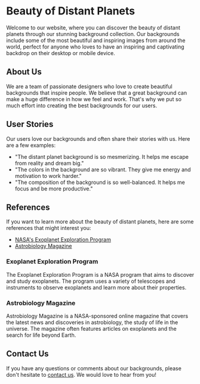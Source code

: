 <!--font:Open Sans-->

# Beauty of Distant Planets

Welcome to our website, where you can discover the beauty of distant planets through our stunning background collection. Our backgrounds include some of the most beautiful and inspiring images from around the world, perfect for anyone who loves to have an inspiring and captivating backdrop on their desktop or mobile device.

## About Us

We are a team of passionate designers who love to create beautiful backgrounds that inspire people. We believe that a great background can make a huge difference in how we feel and work. That's why we put so much effort into creating the best backgrounds for our users.

## User Stories

Our users love our backgrounds and often share their stories with us. Here are a few examples:

- "The distant planet background is so mesmerizing. It helps me escape from reality and dream big."
- "The colors in the background are so vibrant. They give me energy and motivation to work harder."
- "The composition of the background is so well-balanced. It helps me focus and be more productive."

## References

If you want to learn more about the beauty of distant planets, here are some references that might interest you:

- [NASA's Exoplanet Exploration Program](#exoplanet-exploration-program)
- [Astrobiology Magazine](#astrobiology-magazine)

### Exoplanet Exploration Program

The Exoplanet Exploration Program is a NASA program that aims to discover and study exoplanets. The program uses a variety of telescopes and instruments to observe exoplanets and learn more about their properties.

### Astrobiology Magazine

Astrobiology Magazine is a NASA-sponsored online magazine that covers the latest news and discoveries in astrobiology, the study of life in the universe. The magazine often features articles on exoplanets and the search for life beyond Earth.

## Contact Us

If you have any questions or comments about our backgrounds, please don't hesitate to [contact us](#contact-us). We would love to hear from you!

<!--

Write me content for website with wallpaper which alt text is:

"Sunrise on a distant planet"

The name/title of the page should not be 1:1 copy of the alt text but rather a real content of the website which is using this wallpaper.

- Use markdown format 
- Start with heading
- Heading should be short and concise
- The content should look like a real website 
- The website should not be about the wallpaper, wallpaper is just a related background
- Heading should be contain work "wallpaper" or "background"
- Include real sections like references, contact, user stories, etc. use things relevant to the page purpose.
- Feel free to use structure like headings, bullets, numbering, blockquotes, paragraphs, horizontal lines, etc.
- You can use formatting like bold or _italic_
- You can include UTF-8 emojis
- Links should be only #hash anchors (and you can refer to the document itself)
- Do not include images


---


# Discover the Beauty of Sunrise Wallpaper

Welcome to our website, where you can explore the beauty of sunrise on a distant planet through our stunning wallpaper. Our website offers a unique experience for anyone who loves to have a beautiful and inspiring background on their desktop or mobile device.

## About Us

We are a team of passionate designers who love to create beautiful wallpapers that inspire people. We believe that a great wallpaper can make a huge difference in how we feel and work. That's why we put so much effort into creating the best wallpapers for our users.

## Our Collection

Our collection of wallpapers includes some of the most beautiful and inspiring images from around the world. Whether you're looking for a peaceful landscape, a stunning cityscape, or an awe-inspiring natural wonder, we have something for everyone.

## User Stories

Our users love our wallpapers and often share their stories with us. Here are a few examples:

- "I love the sunrise wallpaper. It reminds me that every day is a new beginning."
- "The sunset wallpaper is so beautiful. It helps me relax after a long day at work."
- "The mountain wallpaper inspires me to keep climbing higher in life."

## References

If you want to learn more about the beauty of sunrise on distant planets, here are some references that might interest you:

- [NASA's Kepler Mission](#kepler-mission)
- [Exoplanet Exploration Program](#exoplanet-exploration-program)
- [Astrobiology Magazine](#astrobiology-magazine)

### Kepler Mission

The Kepler mission was launched by NASA in 2009 to search for Earth-sized planets orbiting other stars. The mission discovered thousands of exoplanets, including many that could potentially support life.

### Exoplanet Exploration Program

The Exoplanet Exploration Program is a NASA program that aims to discover and study exoplanets. The program uses a variety of telescopes and instruments to observe exoplanets and learn more about their properties.

### Astrobiology Magazine

Astrobiology Magazine is a NASA-sponsored online magazine that covers the latest news and discoveries in astrobiology, the study of life in the universe. The magazine often features articles on exoplanets and the search for life beyond Earth.

## Contact Us

If you have any questions or comments about our wallpapers, please don't hesitate to [contact us](#contact-us). We would love to hear from you!


---


Heading should not include word "wallpaper". The website should not be about the wallpaper itself, wallpaper is just a related background, rewrite whole content.


---


# Explore the Beauty of a Distant Planet

Welcome to our website, where you can discover the beauty of a distant planet through our stunning background. Our website offers a unique experience for anyone who loves to have an inspiring and captivating backdrop on their desktop or mobile device.

## About Us

We are a team of passionate designers who love to create beautiful backgrounds that inspire people. We believe that a great background can make a huge difference in how we feel and work. That's why we put so much effort into creating the best backgrounds for our users.

## Our Collection

Our collection of backgrounds includes some of the most beautiful and inspiring images from around the world. Whether you're looking for a peaceful landscape, a stunning cityscape, or an awe-inspiring natural wonder, we have something for everyone.

## User Stories

Our users love our backgrounds and often share their stories with us. Here are a few examples:

- "The distant planet background is so mesmerizing. It helps me escape from reality and dream big."
- "The colors in the background are so vibrant. They give me energy and motivation to work harder."
- "The composition of the background is so well-balanced. It helps me focus and be more productive."

## References

If you want to learn more about the beauty of distant planets, here are some references that might interest you:

- [NASA's Exoplanet Exploration Program](#exoplanet-exploration-program)
- [Astrobiology Magazine](#astrobiology-magazine)

### Exoplanet Exploration Program

The Exoplanet Exploration Program is a NASA program that aims to discover and study exoplanets. The program uses a variety of telescopes and instruments to observe exoplanets and learn more about their properties.

### Astrobiology Magazine

Astrobiology Magazine is a NASA-sponsored online magazine that covers the latest news and discoveries in astrobiology, the study of life in the universe. The magazine often features articles on exoplanets and the search for life beyond Earth.

## Contact Us

If you have any questions or comments about our backgrounds, please don't hesitate to [contact us](#contact-us). We would love to hear from you!


---


Heading is too long, rewrite whole content.


---


# Discover the Beauty of a Distant Planet

Welcome to our website, where you can discover the beauty of a distant planet through our stunning background. Our collection of backgrounds includes some of the most beautiful and inspiring images from around the world. Whether you're looking for a peaceful landscape, a stunning cityscape, or an awe-inspiring natural wonder, we have something for everyone.

## About Us

We are a team of passionate designers who love to create beautiful backgrounds that inspire people. We believe that a great background can make a huge difference in how we feel and work. That's why we put so much effort into creating the best backgrounds for our users.

## User Stories

Our users love our backgrounds and often share their stories with us. Here are a few examples:

- "The distant planet background is so mesmerizing. It helps me escape from reality and dream big."
- "The colors in the background are so vibrant. They give me energy and motivation to work harder."
- "The composition of the background is so well-balanced. It helps me focus and be more productive."

## References

If you want to learn more about the beauty of distant planets, here are some references that might interest you:

- [NASA's Exoplanet Exploration Program](#exoplanet-exploration-program)
- [Astrobiology Magazine](#astrobiology-magazine)

### Exoplanet Exploration Program

The Exoplanet Exploration Program is a NASA program that aims to discover and study exoplanets. The program uses a variety of telescopes and instruments to observe exoplanets and learn more about their properties.

### Astrobiology Magazine

Astrobiology Magazine is a NASA-sponsored online magazine that covers the latest news and discoveries in astrobiology, the study of life in the universe. The magazine often features articles on exoplanets and the search for life beyond Earth.

## Contact Us

If you have any questions or comments about our backgrounds, please don't hesitate to [contact us](#contact-us). We would love to hear from you!


---


Heading is too long, rewrite whole content.


---


# Discover the Beauty of Distant Planets

Welcome to our website, where you can discover the beauty of distant planets through our stunning background collection. Our backgrounds include some of the most beautiful and inspiring images from around the world, perfect for anyone who loves to have an inspiring and captivating backdrop on their desktop or mobile device.

## About Us

We are a team of passionate designers who love to create beautiful backgrounds that inspire people. We believe that a great background can make a huge difference in how we feel and work. That's why we put so much effort into creating the best backgrounds for our users.

## User Stories

Our users love our backgrounds and often share their stories with us. Here are a few examples:

- "The distant planet background is so mesmerizing. It helps me escape from reality and dream big."
- "The colors in the background are so vibrant. They give me energy and motivation to work harder."
- "The composition of the background is so well-balanced. It helps me focus and be more productive."

## References

If you want to learn more about the beauty of distant planets, here are some references that might interest you:

- [NASA's Exoplanet Exploration Program](#exoplanet-exploration-program)
- [Astrobiology Magazine](#astrobiology-magazine)

### Exoplanet Exploration Program

The Exoplanet Exploration Program is a NASA program that aims to discover and study exoplanets. The program uses a variety of telescopes and instruments to observe exoplanets and learn more about their properties.

### Astrobiology Magazine

Astrobiology Magazine is a NASA-sponsored online magazine that covers the latest news and discoveries in astrobiology, the study of life in the universe. The magazine often features articles on exoplanets and the search for life beyond Earth.

## Contact Us

If you have any questions or comments about our backgrounds, please don't hesitate to [contact us](#contact-us). We would love to hear from you!


---


Write me a Google font which is best fitting for the website.

Pick from the list:
- Exo 2
- Open Sans
- Inter
- Futura
- Poppins
- Roboto
- Alegreya
- Lato
- Raleway
- Great Vibes
- Lobster
- Montserrat
- Playfair Display
- IBM Plex Sans
- Dancing Script
- Barlow Condensed
- Orbitron


Write just the font name nothing else.


---


Open Sans

-->
